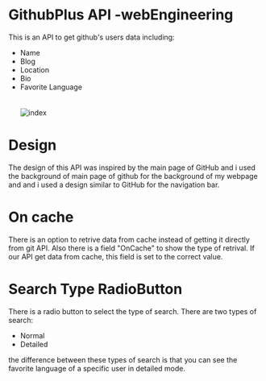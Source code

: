 # GithubPlus API -webEngineering
This is an API to get github's users data including:
- Name
- Blog
- Location
- Bio
- Favorite Language
\
\
\
![index](https://user-images.githubusercontent.com/58389567/220192727-05310ae6-10b6-447c-905a-39d24fc90f24.jpg)




# Design
The design of this API was inspired by the main page of GitHub and i used the background of main page of github for the background of my webpage and 
and i used a design similar to GitHub for the navigation bar.


# On cache
There is an option to retrive data from cache instead of getting it directly from git API. Also there is a field "OnCache" to show the type of retrival.
If our API get data from cache, this field is set to the correct value.


# Search Type RadioButton
There is a radio button to select the type of search. There are two types of search:
- Normal
- Detailed

the difference between these types of search is that you can see the favorite language of a specific user in detailed mode.
